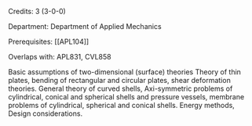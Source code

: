 Credits: 3 (3-0-0)

Department: Department of Applied Mechanics

Prerequisites: [[APL104]]

Overlaps with: APL831, CVL858

Basic assumptions of two-dimensional (surface) theories Theory of thin plates, bending of rectangular and circular plates, shear deformation theories. General theory of curved shells, Axi-symmetric problems of cylindrical, conical and spherical shells and pressure vessels, membrane problems of cylindrical, spherical and conical shells. Energy methods, Design considerations.